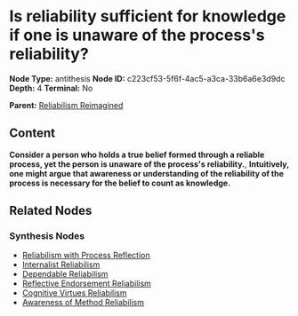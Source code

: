 # Is reliability sufficient for knowledge if one is unaware of the process's reliability?

**Node Type:** antithesis
**Node ID:** c223cf53-5f6f-4ac5-a3ca-33b6a6e3d9dc
**Depth:** 4
**Terminal:** No

**Parent:** [Reliabilism Reimagined](reliabilism-reimagined-synthesis-7bf445fd-16f9-43e7-86f0-b530a799ea5b.md)

## Content

**Consider a person who holds a true belief formed through a reliable process, yet the person is unaware of the process's reliability.**, **Intuitively, one might argue that awareness or understanding of the reliability of the process is necessary for the belief to count as knowledge.**

## Related Nodes

### Synthesis Nodes

- [Reliabilism with Process Reflection](reliabilism-with-process-reflection-synthesis-acaa8d6e-d4ae-461e-a916-e9e65a290f25.md)
- [Internalist Reliabilism](internalist-reliabilism-synthesis-1f9645bb-ba6b-4af8-af1e-1e85583c0c1a.md)
- [Dependable Reliabilism](dependable-reliabilism-synthesis-8cb56f4d-b573-4372-a84f-6628710edefa.md)
- [Reflective Endorsement Reliabilism](reflective-endorsement-reliabilism-synthesis-57b99261-0b1c-44e6-8b27-78bb771d4b6c.md)
- [Cognitive Virtues Reliabilism](cognitive-virtues-reliabilism-synthesis-1600a3a6-50b7-4876-88eb-8150bd1323ef.md)
- [Awareness of Method Reliabilism](awareness-of-method-reliabilism-synthesis-1c6d5fc4-a27f-404e-aad5-6987ddb95ead.md)

